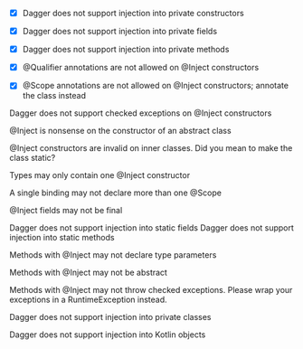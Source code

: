 -[x] Dagger does not support injection into private constructors
-[x] Dagger does not support injection into private fields
-[x] Dagger does not support injection into private methods

-[x] @Qualifier annotations are not allowed on @Inject constructors
-[x] @Scope annotations are not allowed on @Inject constructors; annotate the class instead

Dagger does not support checked exceptions on @Inject constructors

@Inject is nonsense on the constructor of an abstract class

@Inject constructors are invalid on inner classes. Did you mean to make the class static?

Types may only contain one @Inject constructor

A single binding may not declare more than one @Scope

@Inject fields may not be final

Dagger does not support injection into static fields
Dagger does not support injection into static methods

Methods with @Inject may not declare type parameters

Methods with @Inject may not be abstract

Methods with @Inject may not throw checked exceptions. Please wrap your exceptions in a RuntimeException instead.

Dagger does not support injection into private classes

Dagger does not support injection into Kotlin objects